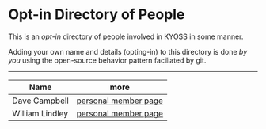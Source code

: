 # Opt-in Directory of People
This is an *opt-in* directory of people involved in KYOSS in some manner.

Adding your own name and details (opting-in) to this directory is done *by you* using the open-source behavior pattern faciliated by git.

---


| Name | more |
| --- | --- |
| Dave Campbell | [personal member page](./davecampbell/) |
| William Lindley | [personal member page](./wlindley/) |
